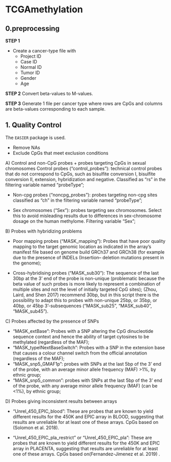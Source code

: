 # TCGAmethylation

## 0.preprocessing

**STEP 1**

- Create a cancer-type file with
  - Project ID
  - Case ID
  - Normal ID
  - Tumor ID
  - Gender
  - Age


**STEP 2**
Convert beta-values to M-values.

**STEP 3**
Generate 1 file per cancer type where rows are CpGs and columns are beta-values corresponding to each sample.

## 1. Quality Control

The `EASIER` package is used.

- Remove NAs
- Exclude CpGs that meet exclusion conditions

A) Control and non-CpG probes + probes targeting CpGs in sexual chromosomes
  Control probes (“control_probes”): technical control probes that do not correspond
  to CpGs, such as bisulfite conversion I, bisulfite conversion II, extension, hybridization
  and negative. Classified as “rs” in the filtering variable named “probeType”;

  - Non-cpg probes (“noncpg_probes”): probes targeting non-cpg sites classified as
    “ch” in the filtering variable named “probeType”;

  - Sex chromosomes (“Sex”): probes targeting sex chromosomes. Select this to avoid
    misleading results due to differences in sex-chromosome dosage on the human methylome.
    Filtering variable “Sex”;

B) Probes with hybridizing problems
  - Poor mapping probes (“MASK_mapping”): Probes that have poor quality mapping
  to the target genomic location as indicated in the array’s manifest file based on genome
  build GRCh37 and GRCh38 (for example due to the presence of INDELs (Insertion–
  deletion mutations present in the genome);

  - Cross-hybridising probes (“MASK_sub30”): The sequence of the last 30bp at the
  3’ end of the probe is non-unique (problematic because the beta value of such probes
  is more likely to represent a combination of multiple sites and not the level of initially
  targeted CpG sites); (Zhou, Laird, and Shen 2017) recommend 30bp, but in this script
  there is the possibility to adapt this to probes with non-unique 25bp, or 35bp, or 40bp,
  or 45bp 3’-subsequences (“MASK_sub25”, “MASK_sub40”, “MASK_sub45”).

C) Probes affected by the presence of SNPs
  - “MASK_extBase”: Probes with a SNP altering the CpG dinucleotide sequence context
  and hence the ability of target cytosines to be methylated (regardless of the MAF);
  - “MASK_typeINextBaseSwitch”: Probes with a SNP in the extension base that
  causes a colour channel switch from the official annotation (regardless of the MAF);
  - “MASK_snp5_GMAF1p”: probes with SNPs at the last 5bp of the 3’ end of the
  probe, with an average minor allele frequency (MAF) >1%, by ethnic group;
  - “MASK_snp5_common”: probes with SNPs at the last 5bp of the 3’ end of the
  probe, with any average minor allele frequency (MAF) (can be <1%), by ethnic group;

D) Probes giving inconsistent results between arrays
  - “Unrel_450_EPIC_blood”: These are probes that are known to yield different results
  for the 450K and EPIC array in BLOOD, suggesting that results are unreliable for at
  least one of these arrays. CpGs based on (Solomon et al. 2018).

  - “Unrel_450_EPIC_pla_restrict” or “Unrel_450_EPIC_pla”: These are probes
  that are known to yield different results for the 450K and EPIC array in PLACENTA,
  suggesting that results are unreliable for at least one of these arrays. CpGs based
  on(Fernandez-Jimenez et al. 2019) .

